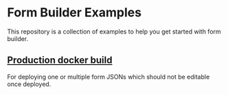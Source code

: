 # Form Builder Examples

This repository is a collection of examples to help you get started with form builder. 

## [Production docker build](./production-docker)

For deploying one or multiple form JSONs which should not be editable once deployed.

